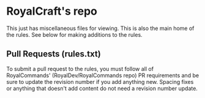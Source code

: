 # RoyalCraft's repo

This just has miscellaneous files for viewing. This is also the main home of the rules. See below for making additions
to the rules.

## Pull Requests (rules.txt)

To submit a pull request to the rules, you must follow all of RoyalCommands' (RoyalDev/RoyalCommands repo) PR
requirements and be sure to update the revision number if you add anything new. Spacing fixes or anything that doesn't
add content do not need a revision number update.
